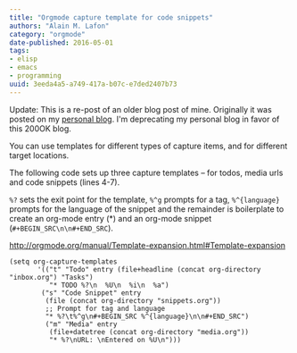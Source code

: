 ```yaml
---
title: "Orgmode capture template for code snippets"
authors: "Alain M. Lafon"
category: "orgmode"
date-published: 2016-05-01
tags: 
- elisp
- emacs
- programming
uuid: 3eeda4a5-a749-417a-b07c-e7ded2407b73
---
```


Update: This is a re-post of an older blog post of mine. Originally it
was posted on my
[personal blog](http://blog.dispatched.ch/2016/05/01/org-mode-capture-template-for-code-snippets/).
I'm deprecating my personal blog in favor of this 200OK blog.

<script id="asciicast-bwri6pffkusss125a654tomjs" src="https://asciinema.org/a/bwri6pffkusss125a654tomjs.js" async="" type="text/javascript"></script>

You can use templates for different types of capture items, and for
different target locations.

The following code sets up three capture templates – for todos, media
urls and code snippets (lines 4-7).

`%?` sets the exit point for the template, `%^g` prompts for a tag,
`%^{language}` prompts for the language of the snippet and the remainder
is boilerplate to create an org-mode entry (*) and an org-mode snippet
(`#+BEGIN_SRC\n\n#+END_SRC`).

http://orgmode.org/manual/Template-expansion.html#Template-expansion

```elisp
(setq org-capture-templates
       '(("t" "Todo" entry (file+headline (concat org-directory "inbox.org") "Tasks")
          "* TODO %?\n  %U\n  %i\n  %a")
        ("s" "Code Snippet" entry
         (file (concat org-directory "snippets.org"))
         ;; Prompt for tag and language
         "* %?\t%^g\n#+BEGIN_SRC %^{language}\n\n#+END_SRC")
         ("m" "Media" entry
          (file+datetree (concat org-directory "media.org"))
          "* %?\nURL: \nEntered on %U\n")))
```



